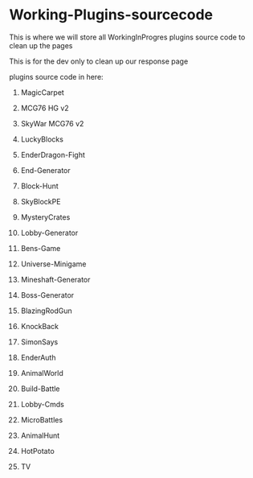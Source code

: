 
# Working-Plugins-sourcecode
This is where we will store all WorkingInProgres plugins source code to clean up the pages

This is for the dev only to clean up our response page

plugins source code in here:

1. MagicCarpet        

2. MCG76 HG v2

3. SkyWar MCG76 v2

4. LuckyBlocks

5. EnderDragon-Fight

6. End-Generator

7. Block-Hunt

8. SkyBlockPE

9. MysteryCrates

10. Lobby-Generator

11. Bens-Game

12. Universe-Minigame

13. Mineshaft-Generator

14. Boss-Generator

15. BlazingRodGun

16. KnockBack

17. SimonSays

18. EnderAuth

19. AnimalWorld

20. Build-Battle

21. Lobby-Cmds

22. MicroBattles

23. AnimalHunt

24. HotPotato

25. TV
